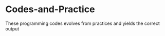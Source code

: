 # Codes-and-Practice
These programming codes evolves from practices and yields the correct output 

